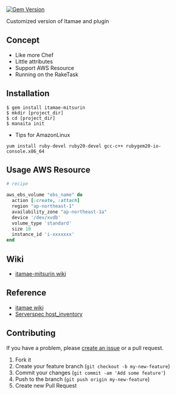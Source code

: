 [![Gem Version](https://badge.fury.io/rb/itamae-mitsurin.svg)](http://badge.fury.io/rb/itamae-mitsurin)

Customized version of Itamae and plugin

## Concept

- Like more Chef
- Little attributes
- Support AWS Resource
- Running on the RakeTask

## Installation

```
$ gem install itamae-mitsurin
$ mkdir [project_dir]
$ cd [project_dir]
$ manaita init
```

- Tips for AmazonLinux
```
yum install ruby-devel ruby20-devel gcc-c++ rubygem20-io-console.x86_64
```

## Usage AWS Resource

```ruby
# recipe

aws_ebs_volume "ebs_name" do
  action [:create, :attach]
  region "ap-northeast-1"
  availability_zone "ap-northeast-1a"
  device '/dev/xvdb'
  volume_type 'standard'
  size 10
  instance_id 'i-xxxxxxx'
end
```

## Wiki
- [itamae-mitsurin wiki](https://github.com/kammy1231/itamae-mitsurin/wiki/itamae-mitsurin-wiki)

## Reference
- [itamae wiki](https://github.com/itamae-kitchen/itamae/wiki)
- [Serverspec host_inventory](http://serverspec.org/host_inventory.html)

## Contributing

If you have a problem, please [create an issue](https://github.com/kammy1231/itamae-mitsurin) or a pull request.

1. Fork it
2. Create your feature branch (`git checkout -b my-new-feature`)
3. Commit your changes (`git commit -am 'Add some feature'`)
4. Push to the branch (`git push origin my-new-feature`)
5. Create new Pull Request
